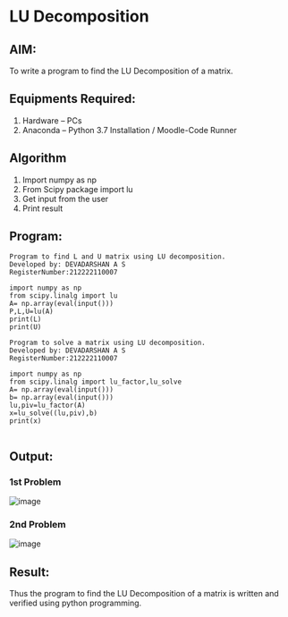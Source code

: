 # LU Decomposition 

## AIM:
To write a program to find the LU Decomposition of a matrix.

## Equipments Required:
1. Hardware – PCs
2. Anaconda – Python 3.7 Installation / Moodle-Code Runner

## Algorithm
1. Import numpy as np
2. From Scipy package import lu
3. Get input from the user
4. Print result

## Program:
```
Program to find L and U matrix using LU decomposition.
Developed by: DEVADARSHAN A S
RegisterNumber:212222110007

import numpy as np
from scipy.linalg import lu
A= np.array(eval(input()))
P,L,U=lu(A)
print(L)
print(U)
```
```
Program to solve a matrix using LU decomposition.
Developed by: DEVADARSHAN A S
RegisterNumber:212222110007

import numpy as np
from scipy.linalg import lu_factor,lu_solve
A= np.array(eval(input()))
b= np.array(eval(input()))
lu,piv=lu_factor(A)
x=lu_solve((lu,piv),b)
print(x)
 
```

## Output:
### 1st Problem
![image](https://github.com/DEVADARSHAN2/LU-Decomposition/assets/119432150/3db27745-9082-4865-ba5c-cb2f3e6fed78)
### 2nd Problem
![image](https://github.com/DEVADARSHAN2/LU-Decomposition/assets/119432150/763e7304-69c4-4f17-a1e2-4facfcacf587)

## Result:
Thus the program to find the LU Decomposition of a matrix is written and verified using python programming.

